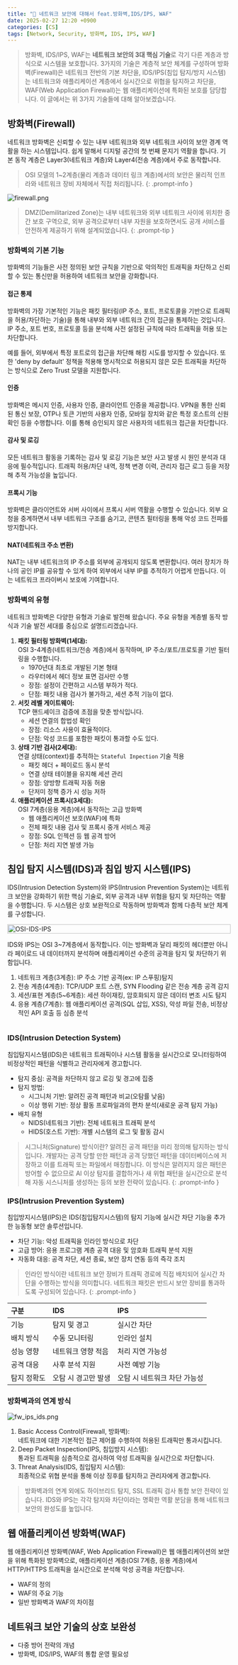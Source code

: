 ```yaml
---
title: "💬 네트워크 보안에 대해서 feat.방화벽,IDS/IPS, WAF"
date: 2025-02-27 12:20 +0900
categories: [CS]
tags: [Network, Security, 방화벽, IDS, IPS, WAF]
---
```


> 방화벽, IDS/IPS, WAF는 **네트워크 보안의 3대 핵심 기술**로 각기 다른 계층과 방식으로 시스템을 보호합니다. 3가지의 기술은 계층적 보안 체계를 구성하며 방화벽(Firewall)은 네트워크 전반의 기본 차단을, IDS/IPS(침입 탐지/방지 시스템)는 네트워크와 애플리케이션 계층에서 실시간으로 위협을 탐지하고 차단을, WAF(Web Application Firewall)는 웹 애플리케이션에 특화된 보호를 담당합니다. 이 글에서는 위 3가지 기술들에 대해 알아보겠습니다.

## 방화벽(Firewall)

네트워크 방화벽은 신뢰할 수 있는 내부 네트워크와 외부 네트워크 사이의 보안 경계 역활을 하는 시스템입니다. 쉽게 말해서 디지털 공간의 첫 번째 문지기 역활을 합니다. 기본 동작 계층은 Layer3(네트워크 계층)와 Layer4(전송 계층)에서 주로 동작합니다. 

> OSI 모델의 1~2계층(물리 계층과 데이터 링크 계층)에서의 보안은 물리적 인프라와 네트워크 장비 자체에서 직접 처리됩니다.
{: .prompt-info }

![firewall.png](https://github.com/Euihyunee/euihyunee.github.io/blob/main/_posts/img/firewall.png?raw=true)

> DMZ(Demilitarized Zone)는 내부 네트워크와 외부 네트워크 사이에 위치한 중간 보호 구역으로, 외부 공격으로부터 내부 자원을 보호하면서도 공개 서비스를 안전하게 제공하기 위해 설계되었습니다. 
{: .prompt-tip }

### 방화벽의 기본 기능

방화벽의 기능들은 사전 정의된 보안 규칙을 기반으로 악의적인 트래픽을 차단하고 신뢰할 수 있는 통신만을 허용하여 네트워크 보안을 강화합니다.

#### 접근 통제

방화벽의 가장 기본적인 기능은 패킷 필터링(IP 주소, 포트, 프로토콜을 기반으로 트래픽을 허용/차단하는 기술)을 통해 내부와 외부 네트워크 간의 접근을 통제하는 것입니다. IP 주소, 포트 번호, 프로토콜 등을 분석해 사전 설정된 규칙에 따라 트래픽을 허용 또는 차단합니다. 

예를 들어, 외부에서 특정 포트로의 접근을 차단해 해킹 시도를 방지할 수 있습니다. 또한 'deny by default' 정책을 적용해 명시적으로 허용되지 않은 모든 트래픽을 차단하는 방식으로 Zero Trust 모델을 지원합니다.

#### 인증 

방화벽은 메시지 인증, 사용자 인증, 클라이언트 인증을 제공합니다. VPN을 통한 신뢰된 통신 보장, OTP나 토큰 기반의 사용자 인증, 모바일 장치와 같은 특정 호스트의 신원 확인 등을 수행합니다. 이를 통해 승인되지 않은 사용자의 네트워크 접근을 차단합니다.

#### 감사 및 로깅

모든 네트워크 활동을 기록하는 감사 및 로깅 기능은 보안 사고 발생 시 원인 분석과 대응에 필수적입니다. 트래픽 허용/차단 내역, 정책 변경 이력, 관리자 접근 로그 등을 저장해 추적 가능성을 높입니다.

#### 프록시 기능

방화벽은 클라이언트와 서버 사이에서 프록시 서버 역활을 수행할 수 있습니다. 외부 요청을 중계하면서 내부 네트워크 구조를 숨기고, 콘텐츠 필터링을 통해 악성 코드 전파를 방지합니다.

#### NAT(네트워크 주소 변환)

NAT는 내부 네트워크의 IP 주소를 외부에 공개되지 않도록 변환합니다. 여러 장치가 하나의 공인 IP를 공유할 수 있게 하여 외부에서 내부 IP를 추적하기 어렵게 만듭니다. 이는 네트워크 프라이버시 보호에 기여합니다.

### 방화벽의 유형

네트워크 방화벽은 다양한 유형과 기술로 발전해 왔습니다. 주요 유형을 계층별 동작 방식과 기술 발전 세대를 중심으로 설명드리겠습니다.

1. **패킷 필터링 방화벽(1세대):**  
OSI 3-4계층(네트워크/전송 계층)에서 동작하며, IP 주소/포트/프로토콜 기반 필터링을 수행합니다.
    - 1970년대 최초로 개발된 기본 형태
    - 라우터에서 헤더 정보 표면 검사만 수행
    - 장점: 설정이 간편하고 시스템 부하가 적다.
    - 단점: 패킷 내용 검사가 불가하고, 세션 추적 기능이 없다.
2. **서킷 레벨 게이트웨이:**  
TCP 핸드셰이크 검증에 초점을 맞춘 방식입니다.
    - 세션 연결의 합법성 확인
    - 장점: 리소스 사용이 효율적이다.
    - 단점: 악성 코드를 포함한 패킷이 통과할 수도 있다.
3. **상태 기반 검사(2세대):**  
연결 상태(context)를 추적하는 `Stateful Inpection` 기술 적용
    - 패킷 헤더 + 페이로드 동시 분석
    - 연결 상태 테이블을 유지해 세션 관리
    - 장점: 양방향 트래픽 자동 허용
    - 단저미 정책 증가 시 성능 저하
4. **애플리케이션 프록시(3세대):**  
OSI 7계층(응용 계층)에서 동작하는 고급 방화벽
    - 웹 애플리케이션 보호(WAF)에 특화
    - 전체 패킷 내용 검사 및 프록시 중개 서비스 제공
    - 장점: SQL 인젝션 등 웹 공격 방어
    - 단점: 처리 지연 발생 가능

## 침입 탐지 시스템(IDS)과 침입 방지 시스템(IPS)

IDS(Intrusion Detection System)와 IPS(Intrusion Prevention System)는 네트워크 보안을 강화하기 위한 핵심 기술로, 외부 공격과 내부 위협을 탐지 및 차단하는 역활을 수행합니다. 두 시스템은 상호 보완적으로 작동하며 방화벽과 함께 다층적 보안 체계를 구성합니다.

<style>
  .img_container_box {
    display: flex;
    flex-wrap: wrap;
  }
  .left-div-example, .right-div-example {
    flex: 1;
    min-width: 300px; /* 최소 너비 설정 */
  }
  .left-div-example img {
    width: 100%;
    height: auto;
  }
  @media (max-width: 768px) {
    .right-div-example {
      flex-basis: 100%;
      order: 2;
    }
  }
</style>

<div class="img_container_box">

  <div class="left-div-example">
    <img src="https://github.com/Euihyunee/euihyunee.github.io/blob/main/_posts/img/OSI-IDS-IPS.png?raw=true" alt="OSI-IDS-IPS">
  </div>

  <div markdown="1" class="right-div-example">

IDS와 IPS는 OSI 3~7계층에서 동작합니다. 이는 방화벽과 달리 패킷의 헤더뿐만 아니라 페이로드 내 데이터까지 분석하며 애플리케이션 수준의 공격을 탐지 및 차단하기 위함입니다.

1. 네트워크 계층(3계층): IP 주소 기반 공격(ex: IP 스푸핑)탐지
2. 전송 계층(4계층): TCP/UDP 포트 스캔, SYN Flooding 같은 전송 계층 공격 감지
3. 세션/표현 계층(5~6계층): 세션 하이재킹, 암호화되지 않은 데이터 변조 시도 탐지
4. 응용 계층(7계층): 웹 애플리케이션 공격(SQL 삽입, XSS), 악성 파일 전송, 비정상적인 API 호출 등 심층 분석

</div>
</div>


### IDS(Intrusion Detection System)

침입탐지시스템(IDS)은 네트워크 트래픽이나 시스템 활동을 실시간으로 모니터링하여 비정상적인 패턴을 식별하고 관리자에게 경고합니다.

- 탐지 중심: 공격을 차단하지 않고 로깅 및 경고에 집중
- 탐지 방법:
    - 시그니처 기반: 알려진 공격 패턴과 비교(오탐률 낮음)
    - 이상 행위 기반: 정상 활동 프로파일과의 편차 분석(새로운 공격 탐지 가능)
- 배치 유형
    - NIDS(네트워크 기반): 전체 네트워크 트래픽 분석
    - HIDS(호스트 기반): 개별 시스템의 로그 및 활동 감시

> 시그니처(Signature) 방식이란? 알려진 공격 패턴을 미리 정의해 탐지하는 방식입니다. 개발자는 공격 당할 만한 패턴과 공격 당했던 패턴을 데이터베이스에 저장하고 이를 트래픽 또는 파일에서 매칭합니다. 이 방식은 알려지지 않은 패턴은 방어할 수 없으므로 AI 이상 탐지를 결합하거나 새 위협 패턴을 실시간으로 분석해 자동 시스니처를 생성하는 등의 보완 전략이 있습니다.
{: .prompt-info }

### IPS(Intrusion Prevention System)

침입방지시스템(IPS)은 IDS(침입탐지시스템)의 탐지 기능에 실시간 차단 기능을 추가한 능동형 보안 솔루션입니다.

- 차단 기능: 악성 트래픽을 인라인 방식으로 차단
- 고급 방어: 응용 프로그램 계층 공격 대응 및 암호화 트래픽 분석 지원
- 자동화 대응: 공격 차단, 세션 종료, 보안 장치 연동 등의 즉각 조치 

> 인라인 방식이란 네트워크 보안 장비가 트래픽 경로에 직접 배치되어 실시간 차단을 수행하는 방식을 의미합니다. 네트워크 패킷은 반드시 보안 장비를 통과하도록 구성되어 있습니다.
{: .prompt-info }

|구분|IDS|IPS|
|:--|:--|:--|
|기능|탐지 및 경고|실시간 차단|
|배치 방식|수동 모니터링|인라인 설치|
|성능 영향|네트워크 영향 적음|처리 지연 가능성|
|공격 대응|사후 분석 지원|사전 예방 기능|
|탐지 정확도|오탐 시 경고만 발생|오탐 시 네트워크 차단 가능성|

### 방화벽과의 연계 방식

![fw_ips_ids.png](https://github.com/Euihyunee/euihyunee.github.io/blob/main/_posts/img/fw_ips_ids.png?raw=true)

1. Basic Access Control(Firewall, 방화벽):  
네트워크에 대한 기본적인 접근 제어를 수행하여 허용된 트래픽만 통과시킵니다.
2. Deep Packet Inspection(IPS, 침입방지 시스템):  
통과된 트래픽을 심층적으로 검사하여 악성 트래픽을 실시간으로 차단합니다.
3. Threat Analysis(IDS, 침입탐지 시스템):  
최종적으로 위협 분석을 통해 이상 징후를 탐지하고 관리자에게 경고합니다.

> 방화벽과의 연계 외에도 하이브리드 탐지, SSL 트래픽 검사 통합 보안 전략이 있습니다. IDS와 IPS는 각각 탐지와 차단이라는 명확한 역활 분담을 통해 네트워크 보안의 완성도를 높입니다.

## 웹 애플리케이션 방화벽(WAF)

웹 애플리케이션 방화벽(WAF, Web Application Firewall)은 웹 애플리케이션의 보안을 위해 특화된 방화벽으로, 애플리케이션 계층(OSI 7계층, 응용 계층)에서 HTTP/HTTPS 트래픽을 실시간으로 분석해 악성 공격을 차단합니다.

- WAF의 정의
- WAF의 주요 기능
- 일반 방화벽과 WAF의 차이점

## 네트워크 보안 기술의 상호 보완성

- 다중 방어 전략의 개념
- 방화벽, IDS/IPS, WAF의 통합 운영 필요성 